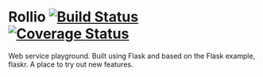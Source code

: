 # Rollio [![Build Status](https://travis-ci.org/Withington/Rollio.svg?branch=master)](https://travis-ci.org/Withington/Rollio) [![Coverage Status](https://coveralls.io/repos/github/Withington/Rollio/badge.svg?branch=master)](https://coveralls.io/github/Withington/Rollio?branch=master)
Web service playground.
Built using Flask and based on the Flask example, flaskr.
A place to try out new features.
